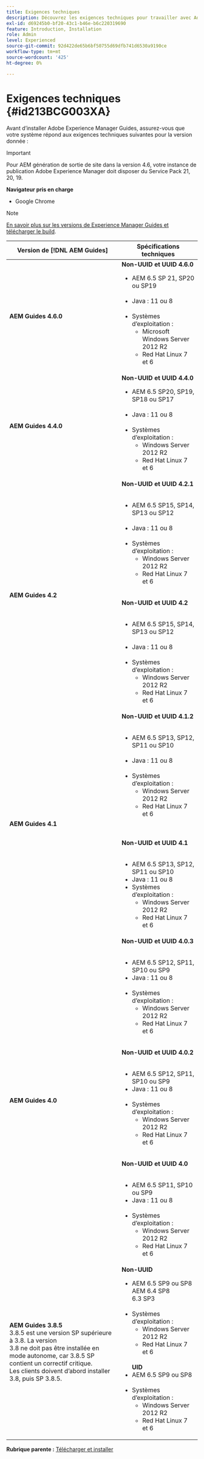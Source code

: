 ```yaml
---
title: Exigences techniques
description: Découvrez les exigences techniques pour travailler avec Adobe Experience Manager Guides
exl-id: d69245b0-bf20-43c1-b46e-b6c220319690
feature: Introduction, Installation
role: Admin
level: Experienced
source-git-commit: 92d422de65b6bf50755d69dfb741d6530a9190ce
workflow-type: tm+mt
source-wordcount: '425'
ht-degree: 0%

---
```


# Exigences techniques {#id213BCG003XA}

Avant d’installer Adobe Experience Manager Guides, assurez-vous que votre système répond aux exigences techniques suivantes pour la version donnée :

>[!IMPORTANT]
>
> Pour AEM génération de sortie de site dans la version 4.6, votre instance de publication Adobe Experience Manager doit disposer du Service Pack 21, 20, 19.




**Navigateur pris en charge**

- Google Chrome


>[!NOTE]
>
> [En savoir plus sur les versions de Experience Manager Guides et télécharger le build](../release-info/latest-release-info.md).


| Version de [!DNL AEM Guides] | Spécifications techniques |
|---|---|
| **AEM Guides 4.6.0** | **Non-UUID et UUID 4.6.0** <ul><li> AEM 6.5 SP 21, SP20 ou SP19<br><br> <li>   Java : 11 ou 8 <br><br>   <li>Systèmes d’exploitation : <ul><li>Microsoft Windows Server 2012 R2 <br> <li>Red Hat Linux 7 et 6</ul> |
| **AEM Guides 4.4.0** | **Non-UUID et UUID 4.4.0** <ul><li> AEM 6.5 SP20, SP19, SP18 ou SP17 <br><br> <li>   Java : 11 ou 8 <br><br>   <li>Systèmes d’exploitation : <ul><li> Windows Server 2012 R2 <br> <li>Red Hat Linux 7 et 6</ul> |
| **AEM Guides 4.2** | **Non-UUID et UUID 4.2.1**<br><br><ul> <li>AEM 6.5 SP15, SP14, SP13 ou SP12 <br><br><li>Java : 11 ou 8   <br><br><li> Systèmes d’exploitation : <ul><li>Windows Server 2012 R2  <li>Red Hat Linux 7 et 6</ul></ul> <br>**Non-UUID et UUID 4.2**<br><br><ul> <li>AEM 6.5 SP15, SP14, SP13 ou SP12 <br><br><li>Java : 11 ou 8<br><br> <li> Systèmes d’exploitation : <ul><li>Windows Server 2012 R2 <br> <li>Red Hat Linux 7 et 6</ul> |
| **AEM Guides 4.1** | **Non-UUID et UUID 4.1.2**<br><br> <ul><li>AEM 6.5 SP13, SP12, SP11 ou SP10 <br><br> <li>Java : 11 ou 8<br><br> <li>Systèmes d’exploitation : <ul><li>Windows Server 2012 R2 <br><li> Red Hat Linux 7 et 6 </ul></ul><br><br> **Non-UUID et UUID 4.1**<br><br><ul> <li>AEM 6.5 SP13, SP12, SP11 ou SP10 <br><li>Java : 11 ou 8<li>Systèmes d’exploitation : <ul><li>Windows Server 2012 R2 <br> <li> Red Hat Linux 7 et 6 |
| **AEM Guides 4.0** | **Non-UUID et UUID 4.0.3**<br><br><ul><li> AEM 6.5 SP12, SP11, SP10 ou SP9 <br><li>Java : 11 ou 8 <br><br> <li>Systèmes d’exploitation : <ul><li>Windows Server 2012 R2 <br> <li>Red Hat Linux 7 et 6<br><br> </ul></ul>**Non-UUID et UUID 4.0.2** <br><br><ul><li> AEM 6.5 SP12, SP11, SP10 ou SP9 <br><li>Java : 11 ou 8 <br><br> <li>Systèmes d’exploitation : <ul><li>Windows Server 2012 R2 <br> <li>Red Hat Linux 7 et 6<br><br> </ul></ul>**Non-UUID et UUID 4.0**<br> <br> <ul><li>AEM 6.5 SP11, SP10 ou SP9 <br><li>Java : 11 ou 8<br><br><li> Systèmes d’exploitation : <ul><li>Windows Server 2012 R2 <br> <li> Red Hat Linux 7 et 6 |
| **AEM Guides 3.8.5** <br> 3.8.5 est une version SP supérieure à 3.8. La version <br>3.8 ne doit pas être installée en mode autonome, car 3.8.5 SP contient un correctif critique. <br>Les clients doivent d’abord installer 3.8, puis SP 3.8.5. | **Non-UUID** <br> <ul><li>AEM 6.5 SP9 ou SP8 <br> AEM 6.4 SP8 <br> 6.3 SP3   <br><br> <li>Systèmes d’exploitation : <ul><li>Windows Server 2012 R2 <br> <li> Red Hat Linux 7 et 6</ul><br> **UID** <br><li> AEM 6.5 SP9 ou SP8 <br><br> <li> Systèmes d’exploitation : <ul><li>Windows Server 2012 R2 <br> <li>Red Hat Linux 7 et 6 |


**Rubrique parente :** [Télécharger et installer](download-install.md)
